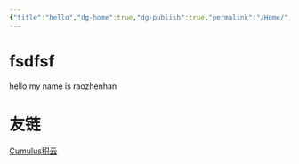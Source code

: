 ```yaml
---
{"title":"hello","dg-home":true,"dg-publish":true,"permalink":"/Home/","tags":["gardenEntry"],"dgPassFrontmatter":true}
---
```


# fsdfsf
hello,my name is raozhenhan

# 友链
[Cumulus积云](https://cumulus-clouds.netlify.app/)